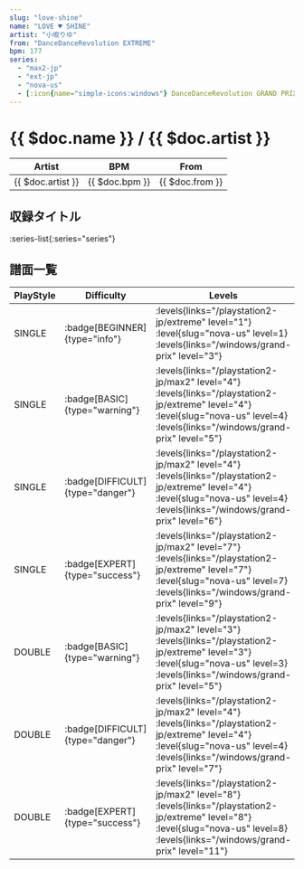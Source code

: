 ```yaml
---
slug: "love-shine"
name: "LOVE ♥ SHINE"
artist: "小坂りゆ"
from: "DanceDanceRevolution EXTREME"
bpm: 177
series:
  - "max2-jp"
  - "ext-jp"
  - "nova-us"
  - [:icon{name="simple-icons:windows"} DanceDanceRevolution GRAND PRIX](/windows/grand-prix)
---
```


# {{ $doc.name }} / {{ $doc.artist }}

|Artist|BPM|From|
|------|---|----|
|{{ $doc.artist }}|{{ $doc.bpm }}|{{ $doc.from }}|

## 収録タイトル

:series-list{:series="series"}

## 譜面一覧

|PlayStyle|Difficulty|Levels|Notes|Movie|
|---------|----------|------|-----|-----|
|SINGLE| :badge[BEGINNER]{type="info"}| :levels{links="/playstation2-jp/extreme" level="1"} :level{slug="nova-us" level=1}  :levels{links="/windows/grand-prix" level="3"}|130/0||
|SINGLE| :badge[BASIC]{type="warning"}|<div class="field is-grouped is-grouped-multiline"> :levels{links="/playstation2-jp/max2" level="4"}  :levels{links="/playstation2-jp/extreme" level="4"} :level{slug="nova-us" level=4}  :levels{links="/windows/grand-prix" level="5"}</div>|195/8||
|SINGLE| :badge[DIFFICULT]{type="danger"}|<div class="field is-grouped is-grouped-multiline"> :levels{links="/playstation2-jp/max2" level="4"}  :levels{links="/playstation2-jp/extreme" level="4"} :level{slug="nova-us" level=4}  :levels{links="/windows/grand-prix" level="6"}</div>|209/12||
|SINGLE| :badge[EXPERT]{type="success"}|<div class="field is-grouped is-grouped-multiline"> :levels{links="/playstation2-jp/max2" level="7"}  :levels{links="/playstation2-jp/extreme" level="7"} :level{slug="nova-us" level=7}  :levels{links="/windows/grand-prix" level="9"}</div>|312/21||
|DOUBLE| :badge[BASIC]{type="warning"}|<div class="field is-grouped is-grouped-multiline"> :levels{links="/playstation2-jp/max2" level="3"}  :levels{links="/playstation2-jp/extreme" level="3"} :level{slug="nova-us" level=3}  :levels{links="/windows/grand-prix" level="5"}</div>|161/20||
|DOUBLE| :badge[DIFFICULT]{type="danger"}|<div class="field is-grouped is-grouped-multiline"> :levels{links="/playstation2-jp/max2" level="4"}  :levels{links="/playstation2-jp/extreme" level="4"} :level{slug="nova-us" level=4}  :levels{links="/windows/grand-prix" level="7"}</div>|219/4||
|DOUBLE| :badge[EXPERT]{type="success"}|<div class="field is-grouped is-grouped-multiline"> :levels{links="/playstation2-jp/max2" level="8"}  :levels{links="/playstation2-jp/extreme" level="8"} :level{slug="nova-us" level=8}  :levels{links="/windows/grand-prix" level="11"}</div>|337/7||

